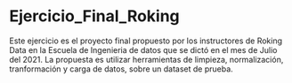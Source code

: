 # Ejercicio_Final_Roking
Este ejercicio es el proyecto final propuesto por los instructores de Roking Data en la Escuela de Ingenieria de datos que se dictó en el mes de Julio del 2021. 
La propuesta es utilizar herramientas de limpieza, normalización, tranformación y carga de datos, sobre un dataset de prueba.
